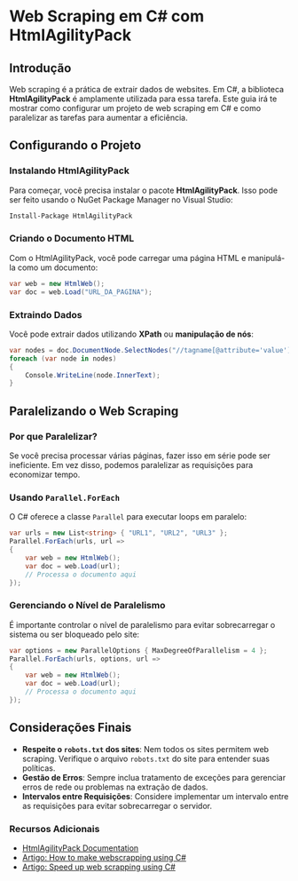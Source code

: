 
# Web Scraping em C# com HtmlAgilityPack

## Introdução

Web scraping é a prática de extrair dados de websites. Em C#, a biblioteca **HtmlAgilityPack** é amplamente utilizada para essa tarefa. Este guia irá te mostrar como configurar um projeto de web scraping em C# e como paralelizar as tarefas para aumentar a eficiência.

## Configurando o Projeto

### Instalando HtmlAgilityPack

Para começar, você precisa instalar o pacote **HtmlAgilityPack**. Isso pode ser feito usando o NuGet Package Manager no Visual Studio:

```bash
Install-Package HtmlAgilityPack
```

### Criando o Documento HTML

Com o HtmlAgilityPack, você pode carregar uma página HTML e manipulá-la como um documento:

```csharp
var web = new HtmlWeb();
var doc = web.Load("URL_DA_PAGINA");
```

### Extraindo Dados

Você pode extrair dados utilizando **XPath** ou **manipulação de nós**:

```csharp
var nodes = doc.DocumentNode.SelectNodes("//tagname[@attribute='value']");
foreach (var node in nodes)
{
    Console.WriteLine(node.InnerText);
}
```

## Paralelizando o Web Scraping

### Por que Paralelizar?

Se você precisa processar várias páginas, fazer isso em série pode ser ineficiente. Em vez disso, podemos paralelizar as requisições para economizar tempo.

### Usando `Parallel.ForEach`

O C# oferece a classe `Parallel` para executar loops em paralelo:

```csharp
var urls = new List<string> { "URL1", "URL2", "URL3" };
Parallel.ForEach(urls, url =>
{
    var web = new HtmlWeb();
    var doc = web.Load(url);
    // Processa o documento aqui
});
```

### Gerenciando o Nível de Paralelismo

É importante controlar o nível de paralelismo para evitar sobrecarregar o sistema ou ser bloqueado pelo site:

```csharp
var options = new ParallelOptions { MaxDegreeOfParallelism = 4 };
Parallel.ForEach(urls, options, url =>
{
    var web = new HtmlWeb();
    var doc = web.Load(url);
    // Processa o documento aqui
});
```

## Considerações Finais

- **Respeite o `robots.txt` dos sites**: Nem todos os sites permitem web scraping. Verifique o arquivo `robots.txt` do site para entender suas políticas.
- **Gestão de Erros**: Sempre inclua tratamento de exceções para gerenciar erros de rede ou problemas na extração de dados.
- **Intervalos entre Requisições**: Considere implementar um intervalo entre as requisições para evitar sobrecarregar o servidor.

### Recursos Adicionais

- [HtmlAgilityPack Documentation](https://html-agility-pack.net/)
- [Artigo: How to make webscrapping using C#](https://dev.to/lleonardogr/how-to-make-webscrapping-using-c-597b)
- [Artigo: Speed up web scrapping using C#](https://dev.to/lleonardogr/parallelizing-web-scrapping-using-c-1d1p)
